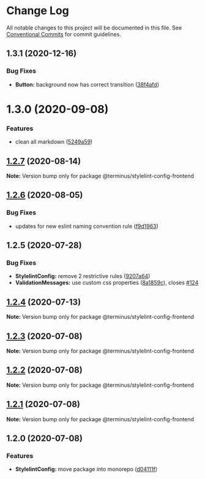 # Change Log

All notable changes to this project will be documented in this file.
See [Conventional Commits](https://conventionalcommits.org) for commit guidelines.

## 1.3.1 (2020-12-16)


### Bug Fixes

* **Button:** background now has correct transition ([38f4afd](https://github.com/GetTerminus/terminus-oss/commit/38f4afd779813eab15ceea23b760ff5e6940c7bc))





# 1.3.0 (2020-09-08)


### Features

* clean all markdown ([5249a59](https://github.com/GetTerminus/terminus-oss/commit/5249a59486be63b6d9a0be7a801defb9b6adcedc))





## [1.2.7](https://github.com/GetTerminus/terminus-oss/compare/@terminus/stylelint-config-frontend@1.2.6...@terminus/stylelint-config-frontend@1.2.7) (2020-08-14)

**Note:** Version bump only for package @terminus/stylelint-config-frontend

## [1.2.6](https://github.com/GetTerminus/terminus-oss/compare/@terminus/stylelint-config-frontend@1.2.5...@terminus/stylelint-config-frontend@1.2.6) (2020-08-05)

### Bug Fixes

* updates for new eslint naming convention rule ([f9d1963](https://github.com/GetTerminus/terminus-oss/commit/f9d1963184a2e483274b629e6bb6504e21baa743))

## 1.2.5 (2020-07-28)

### Bug Fixes

* **StylelintConfig:** remove 2 restrictive rules ([9207a64](https://github.com/GetTerminus/terminus-oss/commit/9207a64b5f2bfd01d2a963e8ed19fe0fcfc17377))
* **ValidationMessages:** use custom css properties ([8a1859c](https://github.com/GetTerminus/terminus-oss/commit/8a1859cfcd5629aefae632d6b9fcf13beace838b)), closes [#124](https://github.com/GetTerminus/terminus-oss/issues/124)

## [1.2.4](https://github.com/GetTerminus/terminus-oss/compare/@terminus/stylelint-config-frontend@1.2.3...@terminus/stylelint-config-frontend@1.2.4) (2020-07-13)

**Note:** Version bump only for package @terminus/stylelint-config-frontend

## [1.2.3](https://github.com/GetTerminus/terminus-oss/compare/@terminus/stylelint-config-frontend@1.2.2...@terminus/stylelint-config-frontend@1.2.3) (2020-07-08)

**Note:** Version bump only for package @terminus/stylelint-config-frontend

## [1.2.2](https://github.com/GetTerminus/terminus-oss/compare/@terminus/stylelint-config-frontend@1.2.1...@terminus/stylelint-config-frontend@1.2.2) (2020-07-08)

**Note:** Version bump only for package @terminus/stylelint-config-frontend

## [1.2.1](https://github.com/GetTerminus/terminus-oss/compare/@terminus/stylelint-config-frontend@1.2.0...@terminus/stylelint-config-frontend@1.2.1) (2020-07-08)

**Note:** Version bump only for package @terminus/stylelint-config-frontend

## 1.2.0 (2020-07-08)

### Features

* **StylelintConfig:** move package into monorepo ([d04111f](https://github.com/GetTerminus/terminus-oss/commit/d04111fe906a8ed91cf17a659ac0bcb24ee4910f))
